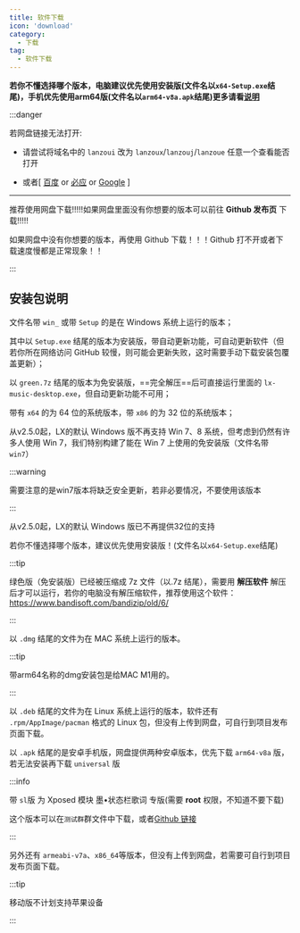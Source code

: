 ```yaml
---
title: 软件下载
icon: 'download'
category:
  - 下载
tag:
  - 软件下载
---
```


<!-- <n-message-provider>
  <downloadList />
</n-message-provider> -->

<script setup>
  import downloadList from '@views/Download/list.vue'
</script>

**若你不懂选择哪个版本，电脑建议优先使用安装版(文件名以`x64-Setup.exe`结尾)，手机优先使用arm64版(文件名以`arm64-v8a.apk`结尾)更多请看[说明](#安装包说明)**


:::danger

若网盘链接无法打开:

- 请尝试将域名中的 `lanzoui` 改为 `lanzoux`/`lanzouj`/`lanzoue` 任意一个查看能否打开

- 或者[ [百度](https://ffis.me/baidu/index.html?蓝奏云链接打不开) or [必应](https://kaibinyang.com/bang/?蓝奏云链接打不开) or [Google](https://moedog.org/tools/google/?q=6JOd5aWP5LqR6ZO+5o6l5omT5LiN5byA) ]

---

推荐使用网盘下载!!!!!如果网盘里面没有你想要的版本可以前往 **Github 发布页** 下载!!!!!

如果网盘中没有你想要的版本，再使用 Github 下载！！！Github 打不开或者下载速度慢都是正常现象！！

:::

<!-- <ClientOnly>
  <n-space justify="center" size="large" style="padding-top: 30px">
    <a href="https://pan.lxmusic.top/b0bf2cfa?pwd=glqw">
      <n-button tertiary round type="primary" size="large">
        <template #icon>
          <p class="font-icon icon iconfont icon-download"></p>
        </template>
        网盘下载(备用)
      </n-button>
    </a>
    <a href="https://www.lanzoui.com/b0bf2cfa/">
      <n-button tertiary round type="primary" size="large">
        <template #icon>
          <p class="font-icon icon iconfont icon-download"></p>
        </template>
        网盘下载(密码：glqw)
      </n-button>
    </a>
  </n-space>
  <n-space justify="center" size="large" style="padding-top: 30px">
    <a href="https://github.com/lyswhut/lx-music-desktop/releases/latest">
      <n-button tertiary round type="primary" size="large">
        <template #icon>
          <p class="font-icon icon iconfont icon-download"></p>
        </template>
        PC 端 Github 链接
      </n-button>
    </a>
    <a href="https://github.com/lyswhut/lx-music-mobile/releases/latest">
      <n-button tertiary round type="primary" size="large">
        <template #icon>
          <p class="font-icon icon iconfont icon-download"></p>
        </template>
        移动 端 Github 链接
      </n-button>
    </a>
  </n-space>
</ClientOnly> -->


## 安装包说明

文件名带 `win_` 或带 `Setup` 的是在 Windows 系统上运行的版本；

其中以 `Setup.exe` 结尾的版本为安装版，带自动更新功能，可自动更新软件（但若你所在网络访问 GitHub 较慢，则可能会更新失败，这时需要手动下载安装包覆盖更新）；

以 `green.7z` 结尾的版本为免安装版，==完全解压==后可直接运行里面的 `lx-music-desktop.exe`，但自动更新功能不可用；

带有 `x64` 的为 64 位的系统版本，带 `x86` 的为 32 位的系统版本；

从v2.5.0起，LX的默认 Windows 版不再支持 Win 7、8 系统，但考虑到仍然有许多人使用 Win 7，我们特别构建了能在 Win 7 上使用的免安装版（文件名带`win7`）

:::warning

需要注意的是win7版本将缺乏安全更新，若非必要情况，不要使用该版本

:::

从v2.5.0起，LX的默认 Windows 版已不再提供32位的支持

若你不懂选择哪个版本，建议优先使用安装版！(文件名以`x64-Setup.exe`结尾)

:::tip

绿色版（免安装版）已经被压缩成 7z 文件（以.7z 结尾），需要用 **解压软件** 解压后才可以运行，若你的电脑没有解压缩软件，推荐使用这个软件：<https://www.bandisoft.com/bandizip/old/6/>

:::

以 `.dmg` 结尾的文件为在 MAC 系统上运行的版本。

:::tip

带arm64名称的dmg安装包是给MAC M1用的。

:::

以 `.deb` 结尾的文件为在 Linux 系统上运行的版本，软件还有 `.rpm/AppImage/pacman` 格式的 Linux 包，但没有上传到网盘，可自行到项目发布页面下载。

以 `.apk` 结尾的是安卓手机版，网盘提供两种安卓版本，优先下载 `arm64-v8a` 版，若无法安装再下载 `universal` 版

:::info

带 `sl`版 为 Xposed 模块 墨•状态栏歌词 专版(需要 **root** 权限，不知道不要下载)

这个版本可以在`测试群`群文件中下载，或者[Github 链接](https://github.com/lyswhut/lx-music-mobile/actions/workflows/statusbar-lyric.yml)

:::

另外还有 `armeabi-v7a`、`x86_64`等版本，但没有上传到网盘，若需要可自行到项目发布页面下载。

:::tip

移动版不计划支持苹果设备

:::
